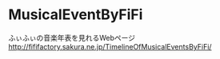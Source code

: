# MusicalEventByFiFi
ふぃふぃの音楽年表を見れるWebページ
http://fififactory.sakura.ne.jp/TimelineOfMusicalEventsByFiFi/
